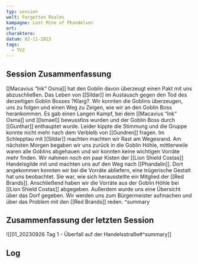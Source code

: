 ```yaml
---
typ: session
welt: Forgotten Realms
kampagne: Lost Mine of Phandelver
ort: 
charaktere: 
datum: 02-11-2023
tags:
  - TVZ
---
```

## Session Zusammenfassung

[[Macavius “Ink“ Osma]] hat den Goblin davon überzeugt einen Pakt mit uns abzuschließen. Das Leben von [[Sildar]] im Austausch gegen den Tod des derzeitigen Goblin Bosses ?Klarg?.
Wir konnten die Goblins überzeugen, uns zu folgen und einen Weg zu Zeigen, wie wir an den Goblin Boss herankommen.
Es gab einen Langen Kampf, bei dem [[Macavius “Ink“ Osma]] und [[Ismael]] bewusstlos wurden und der Goblin Boss durch [[Gunthar]] enthauptet wurde.
Leider kippte die Stimmung und die Gruppe konnte nicht mehr nach dem Verbleib von [[Gundren]] fragen. Im Schlepptau mit [[Sildar]] machten machten wir Rast am Wegesrand.
Am nächsten Morgen begaben wir uns zurück in die Goblin Höhle, mittlerweile waren alle Goblins abgehauen und wir konnten keine wichtigen Vorräte mehr finden. Wir nahmen noch ein paar Kisten der [[Lion Shield Costas]] Handelsgilde mit und machten uns auf den Weg nach [[Phandalin]]. Dort angekommen konnten wir bei die Vorräte abliefern, eine trügerische Gestalt hat uns beobachtet. Sie war, wie sich herausstellte ein Mitglied der [[Red Brands]]. Anschließend haben wir die Vorräte aus der Goblin Höhle bei [[Lion Shield Costas]] abgegeben. Außerdem wurde uns eine Übersicht über das Dorf gegeben. Wir werden uns zum Bürgermeister aufmachen und über das Problem mit den [[Red Brands]] reden.
^summary

## Zusammenfassung der letzten Session

![[01_20230926 Tag 1 - Überfall auf der Handelsstraße#^summary]]


## Log
